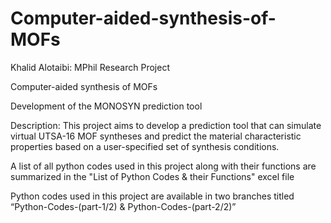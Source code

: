# Computer-aided-synthesis-of-MOFs
Khalid Alotaibi: MPhil Research Project

Computer-aided synthesis of MOFs 

Development of the MONOSYN prediction tool

Description: This project aims to develop a prediction tool that can simulate virtual UTSA-16 MOF syntheses and predict the material characteristic properties based on a user-specified set of synthesis conditions.

A list of all python codes used in this project along with their functions are summarized in the "List of Python Codes & their Functions" excel file

Python codes used in this project are available in two branches titled “Python-Codes-(part-1/2) & Python-Codes-(part-2/2)”
